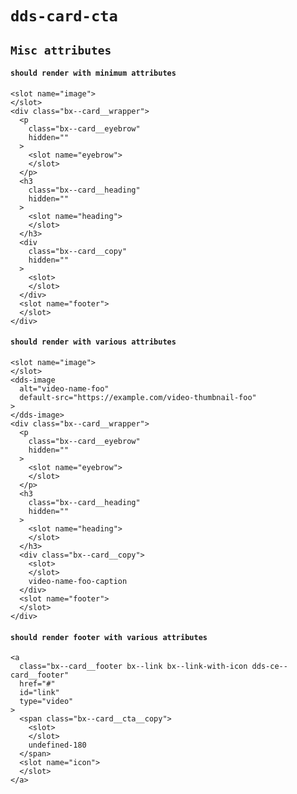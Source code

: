 # `dds-card-cta`

## `Misc attributes`

####   `should render with minimum attributes`

```
<slot name="image">
</slot>
<div class="bx--card__wrapper">
  <p
    class="bx--card__eyebrow"
    hidden=""
  >
    <slot name="eyebrow">
    </slot>
  </p>
  <h3
    class="bx--card__heading"
    hidden=""
  >
    <slot name="heading">
    </slot>
  </h3>
  <div
    class="bx--card__copy"
    hidden=""
  >
    <slot>
    </slot>
  </div>
  <slot name="footer">
  </slot>
</div>

```

####   `should render with various attributes`

```
<slot name="image">
</slot>
<dds-image
  alt="video-name-foo"
  default-src="https://example.com/video-thumbnail-foo"
>
</dds-image>
<div class="bx--card__wrapper">
  <p
    class="bx--card__eyebrow"
    hidden=""
  >
    <slot name="eyebrow">
    </slot>
  </p>
  <h3
    class="bx--card__heading"
    hidden=""
  >
    <slot name="heading">
    </slot>
  </h3>
  <div class="bx--card__copy">
    <slot>
    </slot>
    video-name-foo-caption
  </div>
  <slot name="footer">
  </slot>
</div>

```

####   `should render footer with various attributes`

```
<a
  class="bx--card__footer bx--link bx--link-with-icon dds-ce--card__footer"
  href="#"
  id="link"
  type="video"
>
  <span class="bx--card__cta__copy">
    <slot>
    </slot>
    undefined-180
  </span>
  <slot name="icon">
  </slot>
</a>

```

